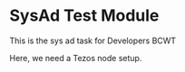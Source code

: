 # SysAd Test Module
This is the sys ad task for Developers BCWT

Here, we need a Tezos node setup.



